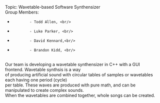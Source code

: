 Topic: Wavetable-based Software Synthensizer
<br/>
Group Members: <br/>
  *             - Todd Allen, <br/>
  *             - Luke Parker, <br/>
  *             - David Kennard,<br/>
  *             - Brandon Kidd, <br/>
<br/>
Our team is developing a wavetable synthensizer in C++ with a GUI frontend.  Wavetable synthsis is a way<br/>
of producing artificial sound with circular tables of samples or wavetables each having one period (cycle)<br/>
per table.  These waves are produced with pure math, and can be manipulated to create complex sounds.<br/>
When the wavetables are combined together, whole songs can be created.<br/>
